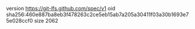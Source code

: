 version https://git-lfs.github.com/spec/v1
oid sha256:460e887ba8eb3f478263c2ce5eb15ab7a205a30411f03a30b1693e75e028ccf0
size 2062
